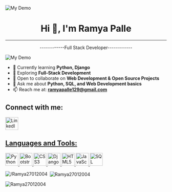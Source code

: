 
  
![My Demo](https://bpb-us-e2.wpmucdn.com/sites.uci.edu/dist/1/5748/files/2024/12/HomeLogo.gif)
<h1 align="center">Hi 👋, I'm Ramya Palle</h1>

---

<p align="center">------------Full Stack Developer------------</p>

![My Demo](https://miro.medium.com/v2/resize:fit:828/format:webp/1*ZSVmWGcc1weENb0ShawWxw.gif)


- 🌱 Currently learning **Python, Django**  
- 🚀 Exploring **Full-Stack Development**
- 🤝 Open to collaborate on **Web Development & Open Source Projects**
- 💬 Ask me about **Python, SQL, and Web Development basics**    
- 📫 Reach me at: **ramyapalle129@gmail.com**

<h2>Connect with me:</h2>
<p>
  <a href="https://www.linkedin.com/in/ramya-palle-chinna-munaswamigari-7a9b28322" target="_blank">
  <img src="https://cdn-icons-png.flaticon.com/512/174/174857.png" width="40" alt="LinkedIn">
</p>

<h2>Languages and Tools:</h2>

<p>
  <a href="https://www.python.org/" target="_blank">
    <img src="https://cdn.jsdelivr.net/gh/devicons/devicon/icons/python/python-original.svg" width="40" alt="Python"/>
  </a>
  <a href="https://getbootstrap.com/" target="_blank">
    <img src="https://cdn.jsdelivr.net/gh/devicons/devicon/icons/bootstrap/bootstrap-plain.svg" width="40" alt="Bootstrap"/>
  </a>
  <a href="https://www.w3.org/Style/CSS/" target="_blank">
    <img src="https://cdn.jsdelivr.net/gh/devicons/devicon/icons/css3/css3-plain.svg" width="40" alt="CSS3"/>
  </a>
  <a href="https://www.djangoproject.com/" target="_blank">
    <img src="https://cdn.jsdelivr.net/gh/devicons/devicon/icons/django/django-plain.svg" width="40" alt="Django"/>
  </a>
  <a href="https://developer.mozilla.org/en-US/docs/Web/HTML" target="_blank">
    <img src="https://cdn.jsdelivr.net/gh/devicons/devicon/icons/html5/html5-plain.svg" width="40" alt="HTML5"/>
  </a>
  <a href="https://developer.mozilla.org/en-US/docs/Web/JavaScript" target="_blank">
    <img src="https://cdn.jsdelivr.net/gh/devicons/devicon/icons/javascript/javascript-plain.svg" width="40" alt="JavaScript"/>
  </a>
  <a href="https://www.oracle.com/database/technologies/sql.html" target="_blank">
    <img src="https://cdn.jsdelivr.net/gh/devicons/devicon/icons/mysql/mysql-original.svg" width="40" alt="SQL"/>
  </a>
</p>
<p><img align="left" src="https://github-readme-stats.vercel.app/api/top-langs?username=Ramya27012004&show_icons=true&locale=en&layout=compact" alt="/Ramya27012004" /></p>
<p>&nbsp;<img align="center" src="https://github-readme-stats.vercel.app/api?username=Ramya27012004&show_icons=true&locale=en" alt="Ramya27012004" /></p>
<p><img align="center" src="https://github-readme-streak-stats.herokuapp.com/?user=Ramya27012004&" alt="Ramya27012004" /></p>



<!--
**Ramya27012004/Ramya27012004** is a ✨ _special_ ✨ repository because its `README.md` (this file) appears on your GitHub profile.

Here are some ideas to get you started:

- 🔭 I’m currently working on ...
- 🌱 I’m currently learning ...
- 👯 I’m looking to collaborate on ...
- 🤔 I’m looking for help with ...
- 💬 Ask me about ...
- 📫 How to reach me: ...
- 😄 Pronouns: ...
- ⚡ Fun fact: ...
-->
